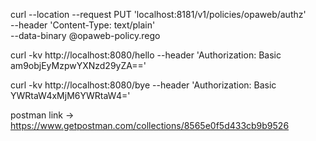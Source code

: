 curl --location --request PUT 'localhost:8181/v1/policies/opaweb/authz' \
  --header 'Content-Type: text/plain' \
  --data-binary @opaweb-policy.rego 

curl -kv http://localhost:8080/hello --header 'Authorization: Basic am9objEyMzpwYXNzd29yZA=='

curl -kv http://localhost:8080/bye --header 'Authorization: Basic YWRtaW4xMjM6YWRtaW4='

postman link -> https://www.getpostman.com/collections/8565e0f5d433cb9b9526